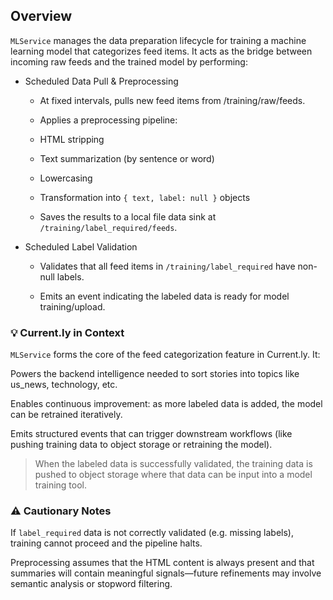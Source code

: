 ## Overview

`MLService` manages the data preparation lifecycle for training a machine learning model that categorizes feed items. It acts as the bridge between incoming raw feeds and the trained model by performing:

* Scheduled Data Pull & Preprocessing

    * At fixed intervals, pulls new feed items from /training/raw/feeds.

    * Applies a preprocessing pipeline:

    * HTML stripping

    * Text summarization (by sentence or word)

    * Lowercasing

    * Transformation into `{ text, label: null }` objects

    * Saves the results to a local file data sink at `/training/label_required/feeds`.

* Scheduled Label Validation

    * Validates that all feed items in `/training/label_required` have non-null labels.

    * Emits an event indicating the labeled data is ready for model training/upload.


### 💡 Current.ly in Context
`MLService` forms the core of the feed categorization feature in Current.ly. It:

Powers the backend intelligence needed to sort stories into topics like us_news, technology, etc.

Enables continuous improvement: as more labeled data is added, the model can be retrained iteratively.

Emits structured events that can trigger downstream workflows (like pushing training data to object storage or retraining the model).

>When the labeled data is successfully validated, the training data is pushed to object storage where that data can be input into a model training tool.

### ⚠️ Cautionary Notes
If `label_required` data is not correctly validated (e.g. missing labels), training cannot proceed and the pipeline halts.

Preprocessing assumes that the HTML content is always present and that summaries will contain meaningful signals—future refinements may involve semantic analysis or stopword filtering.
